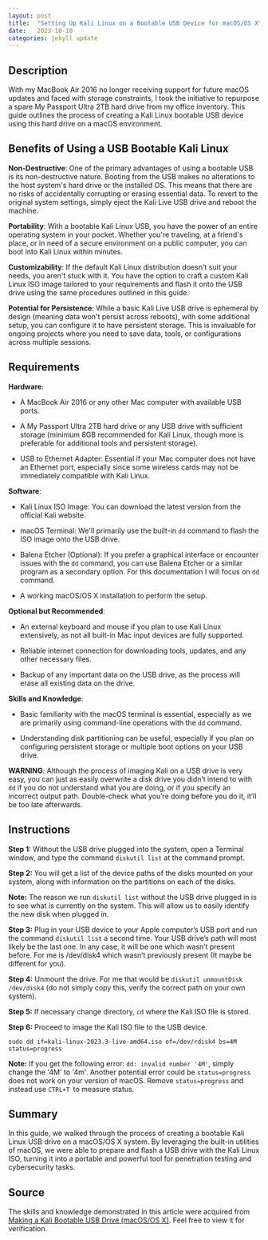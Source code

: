 ```yaml
---
layout: post
title:  "Setting Up Kali Linux on a Bootable USB Device for macOS/OS X"
date:   2023-10-18
categories: jekyll update
---
```


## Description

With my MacBook Air 2016 no longer receiving support for future macOS updates and faced with storage constraints, I took the initiative to repurpose a spare My Passport Ultra 2TB hard drive from my office inventory. This guide outlines the process of creating a Kali Linux bootable USB device using this hard drive on a macOS environment.

## Benefits of Using a USB Bootable Kali Linux

**Non-Destructive**: One of the primary advantages of using a bootable USB is its non-destructive nature. Booting from the USB makes no alterations to the host system's hard drive or the installed OS. This means that there are no risks of accidentally corrupting or erasing essential data. To revert to the original system settings, simply eject the Kali Live USB drive and reboot the machine.

**Portability**: With a bootable Kali Linux USB, you have the power of an entire operating system in your pocket. Whether you're traveling, at a friend's place, or in need of a secure environment on a public computer, you can boot into Kali Linux within minutes.

**Customizability**: If the default Kali Linux distribution doesn't suit your needs, you aren't stuck with it. You have the option to craft a custom Kali Linux ISO image tailored to your requirements and flash it onto the USB drive using the same procedures outlined in this guide.

**Potential for Persistence**: While a basic Kali Live USB drive is ephemeral by design (meaning data won't persist across reboots), with some additional setup, you can configure it to have persistent storage. This is invaluable for ongoing projects where you need to save data, tools, or configurations across multiple sessions.

## Requirements

**Hardware**:

+ A MacBook Air 2016 or any other Mac computer with available USB ports.

+ A My Passport Ultra 2TB hard drive or any USB drive with sufficient storage (minimum 8GB recommended for Kali Linux, though more is preferable for additional tools and persistent storage).

+ USB to Ethernet Adapter: Essential if your Mac computer does not have an Ethernet port, especially since some wireless cards may not be immediately compatible with Kali Linux.

**Software**:

+ Kali Linux ISO Image: You can download the latest version from the official Kali website.

+ macOS Terminal: We'll primarily use the built-in `dd` command to flash the ISO image onto the USB drive.

+ Balena Etcher (Optional): If you prefer a graphical interface or encounter issues with the `dd` command, you can use Balena Etcher or a similar program as a secondary option. For this documentation I will focus on `dd` command.

+ A working macOS/OS X installation to perform the setup.

**Optional but Recommended**:

+ An external keyboard and mouse if you plan to use Kali Linux extensively, as not all built-in Mac input devices are fully supported.

+ Reliable internet connection for downloading tools, updates, and any other necessary files.

+ Backup of any important data on the USB drive, as the process will erase all existing data on the drive.

**Skills and Knowledge**:

+ Basic familiarity with the macOS terminal is essential, especially as we are primarily using command-line operations with the `dd` command.

+ Understanding disk partitioning can be useful, especially if you plan on configuring persistent storage or multiple boot options on your USB drive.

**WARNING**: Although the process of imaging Kali on a USB drive is very easy, you can just as easily overwrite a disk drive you didn’t intend to with `dd` if you do not understand what you are doing, or if you specify an incorrect output path. Double-check what you’re doing before you do it, it’ll be too late afterwards.

## Instructions

**Step 1:** Without the USB drive plugged into the system, open a Terminal window, and type the command `diskutil list` at the command prompt.

**Step 2:** You will get a list of the device paths of the disks mounted on your system, along with information on the partitions on each of the disks. 


**Note:** The reason we run `diskutil list` without the USB drive plugged in is to see what is currently on the system. This will allow us to easily identify the new disk when plugged in. 

**Step 3:** Plug in your USB device to your Apple computer’s USB port and run the command `diskutil list` a second time. Your USB drive’s path will most likely be the last one. In any case, it will be one which wasn’t present before. For me is /dev/disk4 which wasn’t previously present (It maybe be different for you).

**Step 4:** Unmount the drive. For me that would be `diskutil unmountDisk /dev/disk4` (do not simply copy this, verify the correct path on your own system).

**Step 5:** If necessary change directory, `cd` where the Kali ISO file is stored.

**Step 6:** Proceed to image the Kali ISO file to the USB device.

   `sudo dd if=kali-linux-2023.3-live-amd64.iso of=/dev/rdisk4 bs=4M status=progress`

**Note:** If you get the following error: `dd: invalid number '4M'`, simply change the '4M' to '4m'. Another potential error could be `status=progress` does not work on your version of macOS. Remove `status=progress` and instead use 
`CTRL+T `to measure status.

## Summary

In this guide, we walked through the process of creating a bootable Kali Linux USB drive on a macOS/OS X system. By leveraging the built-in utilities of macOS, we were able to prepare and flash a USB drive with the Kali Linux ISO, turning it into a portable and powerful tool for penetration testing and cybersecurity tasks.

## Source

The skills and knowledge demonstrated in this article were acquired from <a href="https://www.kali.org/docs/usb/live-usb-install-with-mac/" target="_blank">Making a Kali Bootable USB Drive (macOS/OS X)</a>. Feel free to view it for verification.